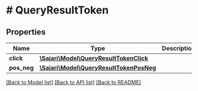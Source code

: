 # # QueryResultToken

## Properties

| Name        | Type                                                                  | Description | Notes      |
| ----------- | --------------------------------------------------------------------- | ----------- | ---------- |
| **click**   | [**\Sajari\Model\QueryResultTokenClick**](QueryResultTokenClick.md)   |             | [optional] |
| **pos_neg** | [**\Sajari\Model\QueryResultTokenPosNeg**](QueryResultTokenPosNeg.md) |             | [optional] |

[[Back to Model list]](../../README.md#models) [[Back to API list]](../../README.md#endpoints) [[Back to README]](../../README.md)
